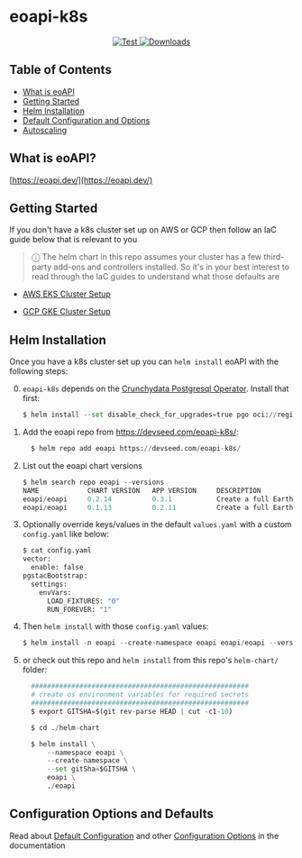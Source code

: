 # eoapi-k8s

<p align="center">
  <a href="https://github.com/developmentseed/eoapi-k8s/actions?query=workflow%3ACI" target="_blank">
      <img src="https://github.com/developmentseed/eoapi-k8s/actions/workflows/helm-tests.yml/badge.svg?branch=main" alt="Test">
  </a>
  <a href="https://github.com/developmentseed/eoapi-k8s/blob/main/LICENSE" target="_blank">
      <img src="https://img.shields.io/github/license/developmentseed/titiler.svg" alt="Downloads">
  </a>
</p>

## Table of Contents
* [What is eoAPI](#whatitis)
* [Getting Started](#gettingstarted)
* [Helm Installation](#helminstall)
* [Default Configuration and Options](#options)
* [Autoscaling](./docs/autoscaling.md)

<a name="whatitis"/>

## What is eoAPI?

[https://eoapi.dev/](https://eoapi.dev/)

<a name="gettingstarted"/>

## Getting Started

If you don't have a k8s cluster set up on AWS or GCP then follow an IaC guide below that is relevant to you

> &#9432; The helm chart in this repo assumes your cluster has a few third-party add-ons and controllers installed. So
> it's in your best interest to read through the IaC guides to understand what those defaults are

* [AWS EKS Cluster Setup](./docs/aws-eks.md)

* [GCP GKE Cluster Setup](./docs/gcp-gke.md)
 
<a name="helminstall"/>

## Helm Installation

Once you have a k8s cluster set up you can `helm install` eoAPI with the following steps:

0. `eoapi-k8s` depends on the [Crunchydata Postgresql Operator](https://access.crunchydata.com/documentation/postgres-operator/latest/installation/helm). Install that first:

   ```python
   $ helm install --set disable_check_for_upgrades=true pgo oci://registry.developers.crunchydata.com/crunchydata/pgo --version 5.5.2
   ```


1. Add the eoapi repo from https://devseed.com/eoapi-k8s/:

    ```python
      $ helm repo add eoapi https://devseed.com/eoapi-k8s/
    ```

2. List out the eoapi chart versions
    
   ```python
   $ helm search repo eoapi --versions
   NAME            CHART VERSION   APP VERSION     DESCRIPTION                                       
   eoapi/eoapi     0.2.14          0.3.1           Create a full Earth Observation API with Metada...
   eoapi/eoapi     0.1.13          0.2.11          Create a full Earth Observation API with Metada...
   ```
3. Optionally override keys/values in the default `values.yaml` with a custom `config.yaml` like below:

   ```python
   $ cat config.yaml 
   vector:
     enable: false
   pgstacBootstrap:
     settings:
       envVars:
         LOAD_FIXTURES: "0"
         RUN_FOREVER: "1"
   ```
4. Then `helm install` with those `config.yaml` values:

   ```python
   $ helm install -n eoapi --create-namespace eoapi eoapi/eoapi --version 0.1.2 -f config.yaml
   ```

5. or check out this repo and `helm install` from this repo's `helm-chart/` folder:

    ```python
      ######################################################
      # create os environment variables for required secrets
      ######################################################
      $ export GITSHA=$(git rev-parse HEAD | cut -c1-10)
   
      $ cd ./helm-chart

      $ helm install \
          --namespace eoapi \
          --create-namespace \
          --set gitSha=$GITSHA \
          eoapi \
          ./eoapi
    ```
   
<a name="options"/>

## Configuration Options and Defaults
Read about [Default Configuration](./docs/configuration.md#default-configuration) and 
other [Configuration Options](./docs/configuration.md#additional-options) in the documentation
